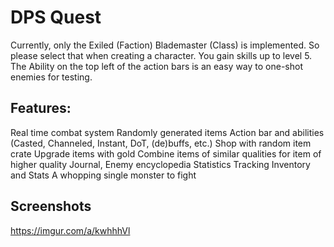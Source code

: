 # DPS Quest
  Currently, only the Exiled (Faction) Blademaster (Class) is implemented.
  So please select that when creating a character.
  You gain skills up to level 5. The Ability on the top left of the action bars is an easy way to one-shot enemies for testing.
  
## Features:
  Real time combat system
  Randomly generated items
  Action bar and abilities (Casted, Channeled, Instant, DoT, (de)buffs, etc.)
  Shop with random item crate
  Upgrade items with gold
  Combine items of similar qualities for item of higher quality
  Journal, Enemy encyclopedia
  Statistics Tracking
  Inventory and Stats
  A whopping single monster to fight
  
## Screenshots
  https://imgur.com/a/kwhhhVl
  
  



